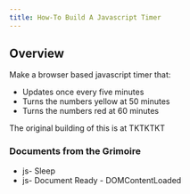 ```yaml
---
title: How-To Build A Javascript Timer
---
```


Overview
--------

Make a browser based javascript timer that:

- Updates once every five minutes
- Turns the numbers yellow at 50 minutes
- Turns the numbers red at 60 minutes


The original building of this is at TKTKTKT


### Documents from the Grimoire

- js- Sleep
- js- Document Ready - DOMContentLoaded







